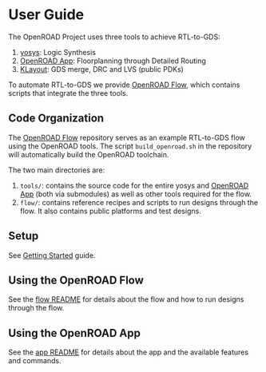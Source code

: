 # User Guide

The OpenROAD Project uses three tools to achieve RTL-to-GDS:

1.  [yosys](https://github.com/The-OpenROAD-Project/yosys): Logic
    Synthesis
2.  [OpenROAD App](https://github.com/The-OpenROAD-Project/OpenROAD):
    Floorplanning through Detailed Routing
3.  [KLayout](https://www.klayout.de/): GDS merge, DRC and LVS (public
    PDKs)

To automate RTL-to-GDS we provide
[OpenROAD Flow](https://github.com/The-OpenROAD-Project/OpenROAD-flow-scripts),
which contains scripts that integrate the three tools.

## Code Organization

The [OpenROAD Flow](https://github.com/The-OpenROAD-Project/OpenROAD-flow-scripts)
repository serves as an example RTL-to-GDS flow using the OpenROAD
tools. The script `build_openroad.sh` in the repository will
automatically build the OpenROAD toolchain.

The two main directories are:

1. `tools/`: contains the source code for the entire yosys and
   [OpenROAD App](https://github.com/The-OpenROAD-Project/OpenROAD)
   (both via submodules) as well as other tools required for the flow.
3. `flow/`: contains reference recipes and scripts to run designs
   through the flow. It also contains public platforms and test
   designs.

## Setup

See [Getting Started](GettingStarted.md) guide.

## Using the OpenROAD Flow

See the [flow README](https://github.com/The-OpenROAD-Project/OpenROAD-flow-scripts/blob/master/flow/README.md)
for details about the flow and how to run designs through the flow.

## Using the OpenROAD App

See the [app README](https://github.com/The-OpenROAD-Project/OpenROAD/blob/master/README.md)
for details about the app and the available features and commands.
